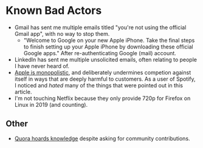 # Known Bad Actors

* Gmail has sent me multiple emails titled "you're not using the official Gmail app", with no way to stop them.
  * "Welcome to Google on your new Apple iPhone. Take the final steps to finish setting up your Apple iPhone by downloading these official Google apps." After re-authenticating Google \(mail\) account.
* LinkedIn has sent me multiple unsolicited emails, often relating to people I have never heard of.
* [Apple is monopolistic](https://www.timetoplayfair.com/timeline/), and deliberately undermines competion against itself in ways that are deeply harmful to customers. As a user of Spotify, I noticed and _hated_ many of the things that were pointed out in this article.
* I'm not touching Netflix because they only provide 720p for Firefox on Linux in 2019 \(and counting\).

## Other

* [Quora hoards knowledge](https://waxy.org/2018/12/why-you-should-never-ever-use-quora/) despite asking for community contributions.



